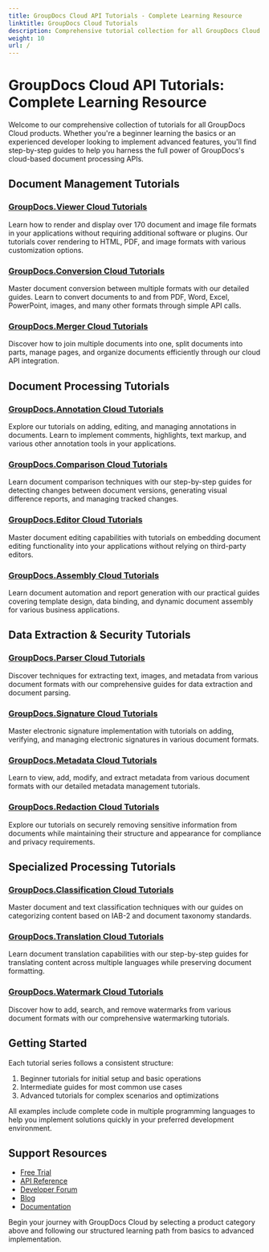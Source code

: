 ```yaml
---
title: GroupDocs Cloud API Tutorials - Complete Learning Resource
linktitle: GroupDocs Cloud Tutorials
description: Comprehensive tutorial collection for all GroupDocs Cloud APIs. Learn document viewing, conversion, annotation, comparison and more with step-by-step guides.
weight: 10
url: /
---
```


# GroupDocs Cloud API Tutorials: Complete Learning Resource

Welcome to our comprehensive collection of tutorials for all GroupDocs Cloud products. Whether you're a beginner learning the basics or an experienced developer looking to implement advanced features, you'll find step-by-step guides to help you harness the full power of GroupDocs's cloud-based document processing APIs.

## Document Management Tutorials

### [GroupDocs.Viewer Cloud Tutorials](./viewer/)
Learn how to render and display over 170 document and image file formats in your applications without requiring additional software or plugins. Our tutorials cover rendering to HTML, PDF, and image formats with various customization options.

### [GroupDocs.Conversion Cloud Tutorials](#)
Master document conversion between multiple formats with our detailed guides. Learn to convert documents to and from PDF, Word, Excel, PowerPoint, images, and many other formats through simple API calls.

### [GroupDocs.Merger Cloud Tutorials](#)
Discover how to join multiple documents into one, split documents into parts, manage pages, and organize documents efficiently through our cloud API integration.

## Document Processing Tutorials

### [GroupDocs.Annotation Cloud Tutorials](#)
Explore our tutorials on adding, editing, and managing annotations in documents. Learn to implement comments, highlights, text markup, and various other annotation tools in your applications.

### [GroupDocs.Comparison Cloud Tutorials](#)
Learn document comparison techniques with our step-by-step guides for detecting changes between document versions, generating visual difference reports, and managing tracked changes.

### [GroupDocs.Editor Cloud Tutorials](#)
Master document editing capabilities with tutorials on embedding document editing functionality into your applications without relying on third-party editors.

### [GroupDocs.Assembly Cloud Tutorials](#)
Learn document automation and report generation with our practical guides covering template design, data binding, and dynamic document assembly for various business applications.

## Data Extraction & Security Tutorials

### [GroupDocs.Parser Cloud Tutorials](#)
Discover techniques for extracting text, images, and metadata from various document formats with our comprehensive guides for data extraction and document parsing.

### [GroupDocs.Signature Cloud Tutorials](#)
Master electronic signature implementation with tutorials on adding, verifying, and managing electronic signatures in various document formats.

### [GroupDocs.Metadata Cloud Tutorials](#)
Learn to view, add, modify, and extract metadata from various document formats with our detailed metadata management tutorials.

### [GroupDocs.Redaction Cloud Tutorials](#)
Explore our tutorials on securely removing sensitive information from documents while maintaining their structure and appearance for compliance and privacy requirements.

## Specialized Processing Tutorials

### [GroupDocs.Classification Cloud Tutorials](#)
Master document and text classification techniques with our guides on categorizing content based on IAB-2 and document taxonomy standards.

### [GroupDocs.Translation Cloud Tutorials](#)
Learn document translation capabilities with our step-by-step guides for translating content across multiple languages while preserving document formatting.

### [GroupDocs.Watermark Cloud Tutorials](#)
Discover how to add, search, and remove watermarks from various document formats with our comprehensive watermarking tutorials.

## Getting Started

Each tutorial series follows a consistent structure:

1. Beginner tutorials for initial setup and basic operations
2. Intermediate guides for most common use cases
3. Advanced tutorials for complex scenarios and optimizations

All examples include complete code in multiple programming languages to help you implement solutions quickly in your preferred development environment.

## Support Resources

- [Free Trial](https://dashboard.groupdocs.cloud/)
- [API Reference](https://reference.groupdocs.cloud/)
- [Developer Forum](https://forum.groupdocs.cloud/)
- [Blog](https://blog.groupdocs.cloud/)
- [Documentation](https://docs.groupdocs.cloud/)

Begin your journey with GroupDocs Cloud by selecting a product category above and following our structured learning path from basics to advanced implementation.